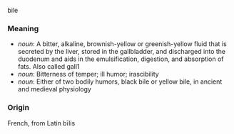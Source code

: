 bile
### Meaning
+ _noun_: A bitter, alkaline, brownish-yellow or greenish-yellow fluid that is secreted by the liver, stored in the gallbladder, and discharged into the duodenum and aids in the emulsification, digestion, and absorption of fats. Also called gall1
+ _noun_: Bitterness of temper; ill humor; irascibility
+ _noun_: Either of two bodily humors, black bile or yellow bile, in ancient and medieval physiology

### Origin

French, from Latin bīlis


